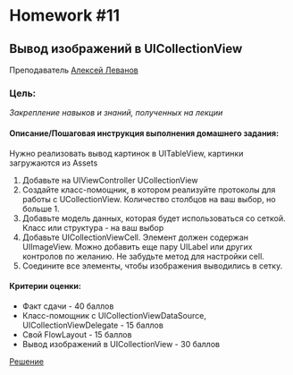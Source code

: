 # Homework #11
## Вывод изображений в UICollectionView
Преподаватель [Алексей Леванов][Teacher]

### Цель:
 _Закрепление навыков и знаний, полученных на лекции_

#### Описание/Пошаговая инструкция выполнения домашнего задания:
Нужно реализовать вывод картинок в UITableView, картинки загружаются из Assets

1. Добавьте на UIViewController UCollectionView
2. Создайте класс-помощник, в котором реализуйте протоколы для работы с UCollectionView. Количество столбцов на ваш выбор, но больше 1.
3. Добавьте модель данных, которая будет использоваться со сеткой. Класс или структура - на ваш выбор
4. Добавьте UICollectionViewCell. Элемент должен содержан UIImageView. Можно добавить еще пару UILabel или других контролов по желанию. Не забудьте метод для настройки cell.
5. Соедините все элементы, чтобы изображения выводились в сетку.

#### Критерии оценки:
- Факт сдачи - 40 баллов
- Класс-помощник с UICollectionViewDataSource, UICollectionViewDelegate - 15 баллов
- Свой FlowLayout - 15 баллов
- Вывод изображений в UICollectionView - 30 баллов

[Решение][rep]

[Teacher]: <https://sbergraduate.ru/success_stories/aleksey-levanov/>

[rep]: <https://github.com/DaniilYarmolenko/Otus_GPB/tree/homework/Homework/%235_OOP_Inheritance/homework_5.playground>
